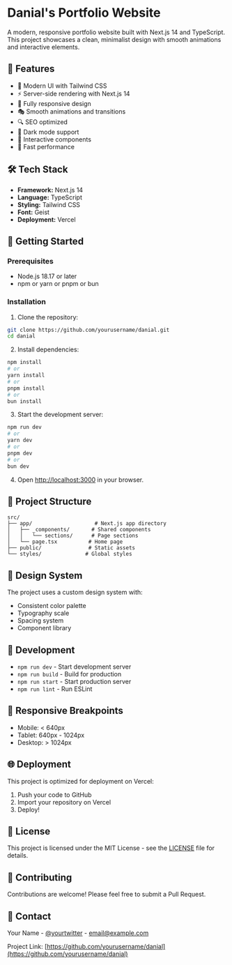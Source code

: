 # Danial's Portfolio Website

A modern, responsive portfolio website built with Next.js 14 and TypeScript. This project showcases a clean, minimalist design with smooth animations and interactive elements.

## 🌟 Features

- 🎨 Modern UI with Tailwind CSS
- ⚡ Server-side rendering with Next.js 14
- 📱 Fully responsive design
- 🎭 Smooth animations and transitions
- 🔍 SEO optimized
- 🌙 Dark mode support
- 🎯 Interactive components
- 🚀 Fast performance

## 🛠️ Tech Stack

- **Framework:** Next.js 14
- **Language:** TypeScript
- **Styling:** Tailwind CSS
- **Font:** Geist
- **Deployment:** Vercel

## 🚀 Getting Started

### Prerequisites

- Node.js 18.17 or later
- npm or yarn or pnpm or bun

### Installation

1. Clone the repository:
```bash
git clone https://github.com/yourusername/danial.git
cd danial
```

2. Install dependencies:
```bash
npm install
# or
yarn install
# or
pnpm install
# or
bun install
```

3. Start the development server:
```bash
npm run dev
# or
yarn dev
# or
pnpm dev
# or
bun dev
```

4. Open [http://localhost:3000](http://localhost:3000) in your browser.

## 📁 Project Structure

```
src/
├── app/                    # Next.js app directory
│   ├── _components/       # Shared components
│   │   └── sections/      # Page sections
│   └── page.tsx          # Home page
├── public/               # Static assets
└── styles/              # Global styles
```

## 🎨 Design System

The project uses a custom design system with:
- Consistent color palette
- Typography scale
- Spacing system
- Component library

## 🔧 Development

- `npm run dev` - Start development server
- `npm run build` - Build for production
- `npm run start` - Start production server
- `npm run lint` - Run ESLint

## 📱 Responsive Breakpoints

- Mobile: < 640px
- Tablet: 640px - 1024px
- Desktop: > 1024px

## 🌐 Deployment

This project is optimized for deployment on Vercel:

1. Push your code to GitHub
2. Import your repository on Vercel
3. Deploy!

## 📄 License

This project is licensed under the MIT License - see the [LICENSE](LICENSE) file for details.

## 🤝 Contributing

Contributions are welcome! Please feel free to submit a Pull Request.

## 📧 Contact

Your Name - [@yourtwitter](https://twitter.com/yourtwitter) - email@example.com

Project Link: [https://github.com/yourusername/danial](https://github.com/yourusername/danial)
